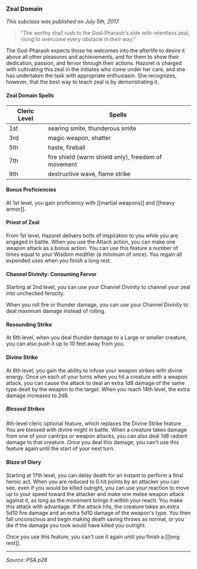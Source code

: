 ### Zeal Domain
*This subclass was published on July 5th, 2017.*

> “The worthy shall rush to the God-Pharaoh's side with relentless zeal, rising to overcome every obstacle in their way.”

The God-Pharaoh expects those he welcomes into the afterlife to desire it above all other pleasures and achievements, and for them to show their dedication, passion, and fervor through their actions. Hazoret is charged with cultivating this zeal in the initiates who come under her care, and she has undertaken the task with appropriate enthusiasm. She recognizes, however, that the best way to teach zeal is by demonstrating it.

#### Zeal Domain Spells
| Cleric Level | Spells                                              |
| ------------ | --------------------------------------------------- |
| 1st          | searing smite, thunderous smite                     |
| 3rd          | magic weapon, shatter                               |
| 5th          | haste, fireball                                     |
| 7th          | fire shield (warm shield only), freedom of movement |
| 9th          | destructive wave, flame strike                      |

#### Bonus Proficiencies

At 1st level, you gain proficiency with [[martial weapons]] and [[heavy armor]].

#### Priest of Zeal

From 1st level, Hazoret delivers bolts of inspiration to you while you are engaged in battle. When you use the Attack action, you can make one weapon attack as a bonus action.
You can use this feature a number of times equal to your Wisdom modifier (a minimum of once). You regain all expended uses when you finish a long rest.

#### Channel Divinity: Consuming Fervor

Starting at 2nd level, you can use your Channel Divinity to channel your zeal into unchecked ferocity.

When you roll fire or thunder damage, you can use your Channel Divinity to deal maximum damage instead of rolling.

#### Resounding Strike

At 6th level, when you deal thunder damage to a Large or smaller creature, you can also push it up to 10 feet away from you.

#### Divine Strike

At 8th level, you gain the ability to infuse your weapon strikes with divine energy. Once on each of your turns when you hit a creature with a weapon attack, you can cause the attack to deal an extra 1d8 damage of the same type dealt by the weapon to the target. When you reach 14th level, the extra damage increases to 2d8.

##### Blessed Strikes

8th-level cleric optional feature, which replaces the Divine Strike feature
You are blessed with divine might in battle. When a creature takes damage from one of your cantrips or weapon attacks, you can also deal 1d8 radiant damage to that creature. Once you deal this damage, you can't use this feature again until the start of your next turn.

#### Blaze of Glory

Starting at 17th level, you can delay death for an instant to perform a final heroic act.
When you are reduced to 0 hit points by an attacker you can see, even if you would be killed outright, you can use your reaction to move up to your speed toward the attacker and make one melee weapon attack against it, as long as the movement brings it within your reach. You make this attack with advantage. If the attack hits, the creature takes an extra 5d10 fire damage and an extra 5d10 damage of the weapon's type. You then fall unconscious and begin making death saving throws as normal, or you die if the damage you took would have killed you outright.

Once you use this feature, you can't use it again until you finish a [[long rest]].

---

*Source: PSA p28*